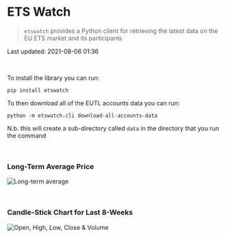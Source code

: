 # ETS Watch

> `etswatch` provides a Python client for retrieving the latest data on the EU ETS market and its participants

Last updated: 2021-08-06 01:36

<br>

To install the library you can run:

`pip install etswatch`

To then download all of the EUTL accounts data you can run:

`python -m etswatch.cli download-all-accounts-data`

N.b. this will create a sub-directory called `data` in the directory that you run the command

<br>

### Long-Term Average Price

![Long-term average](https://github.com/OSUKED/ETS-Watch/raw/master/img/long_term_avg.png)

<br>

### Candle-Stick Chart for Last 8-Weeks

![Open, High, Low, Close & Volume](https://github.com/OSUKED/ETS-Watch/raw/master/img/ohlc_vol.png)
